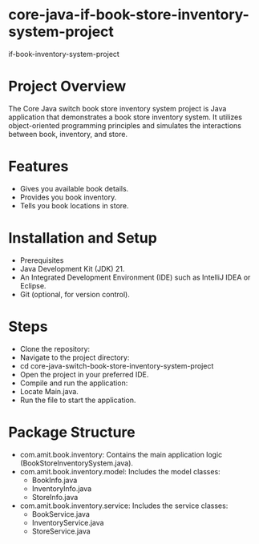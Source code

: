 # core-java-if-book-store-inventory-system-project 
if-book-inventory-system-project

# Project Overview  
The Core Java switch book store inventory system project is Java application that demonstrates a book store inventory system. It utilizes object-oriented programming principles and simulates the interactions between book, inventory, and store.

# Features  
* Gives you available book details.
* Provides you book inventory.
* Tells you book locations in store.

  
# Installation and Setup  
* Prerequisites
* Java Development Kit (JDK) 21.
* An Integrated Development Environment (IDE) such as IntelliJ IDEA or Eclipse.
* Git (optional, for version control).

  
# Steps  
* Clone the repository:
* Navigate to the project directory:
* cd core-java-switch-book-store-inventory-system-project
* Open the project in your preferred IDE.
* Compile and run the application:
* Locate Main.java.
* Run the file to start the application.

# Package Structure  
* com.amit.book.inventory: Contains the main application logic (BookStoreInventorySystem.java).
* com.amit.book.inventory.model: Includes the model classes:
   * BookInfo.java
   * InventoryInfo.java
   * StoreInfo.java
* com.amit.book.inventory.service: Includes the service classes:
   * BookService.java
   * InventoryService.java
   * StoreService.java
     

